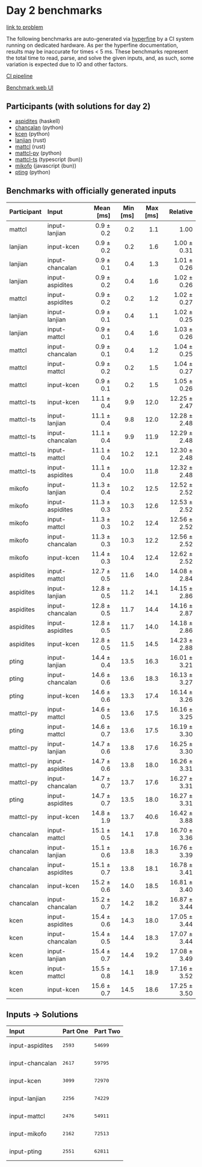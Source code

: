 # Day 2 benchmarks

[link to problem](https://adventofcode.com/2023/day/2)

The following benchmarks are auto-generated via
[hyperfine](https://github.com/sharkdp/hyperfine) by a CI system running on
dedicated hardware. As per the hyperfine documentation, results may be
inaccurate for times < 5 ms. These benchmarks represent the total time to read,
parse, and solve the given inputs, and, as such, some variation is expected due
to IO and other factors.

[CI pipeline](http://ci.papercode.net:8080/teams/main/pipelines/aoc2023)

[Benchmark web UI](https://aoc.ancalagon.black)


## Participants (with solutions for day 2)

- [aspidites](https://github.com/aspidites/aoc2023) (haskell)
- [chancalan](https://github.com/chancalan/aoc2023) (python)
- [kcen](https://github.com/kcen/aoc2023) (python)
- [lanjian](https://github.com/lanjian/aoc-2023) (rust)
- [mattcl](https://github.com/mattcl/aoc2023) (rust)
- [mattcl-py](https://github.com/mattcl/aoc2023-py) (python)
- [mattcl-ts](https://github.com/mattcl/aoc2023-js) (typescript (bun))
- [mikofo](https://github.com/mikofo/advent-of-code-2023) (javascript (bun))
- [pting](https://github.com/pting/aoc2023) (python)


## Benchmarks with officially generated inputs

| Participant | Input | Mean [ms] | Min [ms] | Max [ms] | Relative |
|:---|:---|---:|---:|---:|---:|
| mattcl | input-lanjian | 0.9 ± 0.2 | 0.2 | 1.1 | 1.00 |
| lanjian | input-kcen | 0.9 ± 0.2 | 0.2 | 1.6 | 1.00 ± 0.31 |
| lanjian | input-chancalan | 0.9 ± 0.1 | 0.4 | 1.3 | 1.01 ± 0.26 |
| lanjian | input-aspidites | 0.9 ± 0.2 | 0.4 | 1.6 | 1.02 ± 0.26 |
| mattcl | input-aspidites | 0.9 ± 0.2 | 0.2 | 1.2 | 1.02 ± 0.27 |
| lanjian | input-lanjian | 0.9 ± 0.1 | 0.4 | 1.1 | 1.02 ± 0.25 |
| lanjian | input-mattcl | 0.9 ± 0.1 | 0.4 | 1.6 | 1.03 ± 0.26 |
| mattcl | input-chancalan | 0.9 ± 0.1 | 0.4 | 1.2 | 1.04 ± 0.25 |
| mattcl | input-mattcl | 0.9 ± 0.2 | 0.2 | 1.5 | 1.04 ± 0.27 |
| mattcl | input-kcen | 0.9 ± 0.1 | 0.2 | 1.5 | 1.05 ± 0.26 |
| mattcl-ts | input-kcen | 11.1 ± 0.4 | 9.9 | 12.0 | 12.25 ± 2.47 |
| mattcl-ts | input-lanjian | 11.1 ± 0.4 | 9.8 | 12.0 | 12.28 ± 2.48 |
| mattcl-ts | input-chancalan | 11.1 ± 0.4 | 9.9 | 11.9 | 12.29 ± 2.48 |
| mattcl-ts | input-mattcl | 11.1 ± 0.4 | 10.2 | 12.1 | 12.30 ± 2.48 |
| mattcl-ts | input-aspidites | 11.1 ± 0.4 | 10.0 | 11.8 | 12.32 ± 2.48 |
| mikofo | input-lanjian | 11.3 ± 0.4 | 10.2 | 12.5 | 12.52 ± 2.52 |
| mikofo | input-aspidites | 11.3 ± 0.3 | 10.3 | 12.6 | 12.53 ± 2.52 |
| mikofo | input-mattcl | 11.3 ± 0.3 | 10.2 | 12.4 | 12.56 ± 2.52 |
| mikofo | input-chancalan | 11.3 ± 0.3 | 10.3 | 12.2 | 12.56 ± 2.52 |
| mikofo | input-kcen | 11.4 ± 0.3 | 10.4 | 12.4 | 12.62 ± 2.52 |
| aspidites | input-mattcl | 12.7 ± 0.5 | 11.6 | 14.0 | 14.08 ± 2.84 |
| aspidites | input-lanjian | 12.8 ± 0.5 | 11.2 | 14.1 | 14.15 ± 2.86 |
| aspidites | input-chancalan | 12.8 ± 0.5 | 11.7 | 14.4 | 14.16 ± 2.87 |
| aspidites | input-aspidites | 12.8 ± 0.5 | 11.7 | 14.0 | 14.18 ± 2.86 |
| aspidites | input-kcen | 12.8 ± 0.5 | 11.5 | 14.5 | 14.23 ± 2.88 |
| pting | input-lanjian | 14.4 ± 0.4 | 13.5 | 16.3 | 16.01 ± 3.21 |
| pting | input-chancalan | 14.6 ± 0.6 | 13.6 | 18.3 | 16.13 ± 3.27 |
| pting | input-kcen | 14.6 ± 0.6 | 13.3 | 17.4 | 16.14 ± 3.26 |
| mattcl-py | input-mattcl | 14.6 ± 0.5 | 13.6 | 17.5 | 16.16 ± 3.25 |
| pting | input-mattcl | 14.6 ± 0.7 | 13.6 | 17.5 | 16.19 ± 3.30 |
| mattcl-py | input-lanjian | 14.7 ± 0.6 | 13.8 | 17.6 | 16.25 ± 3.30 |
| mattcl-py | input-aspidites | 14.7 ± 0.6 | 13.8 | 18.0 | 16.26 ± 3.31 |
| mattcl-py | input-chancalan | 14.7 ± 0.7 | 13.7 | 17.6 | 16.27 ± 3.31 |
| pting | input-aspidites | 14.7 ± 0.7 | 13.5 | 18.0 | 16.27 ± 3.31 |
| mattcl-py | input-kcen | 14.8 ± 1.9 | 13.7 | 40.6 | 16.42 ± 3.88 |
| chancalan | input-mattcl | 15.1 ± 0.5 | 14.1 | 17.8 | 16.70 ± 3.36 |
| chancalan | input-lanjian | 15.1 ± 0.6 | 13.8 | 18.3 | 16.76 ± 3.39 |
| chancalan | input-aspidites | 15.1 ± 0.7 | 13.8 | 18.1 | 16.78 ± 3.41 |
| chancalan | input-kcen | 15.2 ± 0.6 | 14.0 | 18.5 | 16.81 ± 3.40 |
| chancalan | input-chancalan | 15.2 ± 0.7 | 14.2 | 18.2 | 16.87 ± 3.44 |
| kcen | input-aspidites | 15.4 ± 0.6 | 14.3 | 18.0 | 17.05 ± 3.44 |
| kcen | input-chancalan | 15.4 ± 0.5 | 14.4 | 18.3 | 17.07 ± 3.44 |
| kcen | input-lanjian | 15.4 ± 0.7 | 14.4 | 19.2 | 17.08 ± 3.49 |
| kcen | input-mattcl | 15.5 ± 0.8 | 14.1 | 18.9 | 17.16 ± 3.52 |
| kcen | input-kcen | 15.6 ± 0.7 | 14.5 | 18.6 | 17.25 ± 3.50 |


## Inputs -> Solutions

| Input | Part One | Part Two |
|:---|:---|:---|
|input-aspidites|<pre>2593</pre>|<pre>54699</pre>|
|input-chancalan|<pre>2617</pre>|<pre>59795</pre>|
|input-kcen|<pre>3099</pre>|<pre>72970</pre>|
|input-lanjian|<pre>2256</pre>|<pre>74229</pre>|
|input-mattcl|<pre>2476</pre>|<pre>54911</pre>|
|input-mikofo|<pre>2162</pre>|<pre>72513</pre>|
|input-pting|<pre>2551</pre>|<pre>62811</pre>|